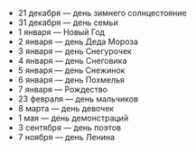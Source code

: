 * 21 декабря — день зимнего солнцестояние
* 31 декабря — день семьи
* 1 января — Новый Год
* 2 января — день Деда Мороза
* 3 января — день Снегурочек
* 4 января — день Снеговика
* 5 января — день Снежинок
* 6 января — день Похмелья
* 7 января — Рождество 
* 23 февраля — день мальчиков
* 8 марта — день девочек
* 1 мая — день демонстраций
* 3 сентября — день поэтов
* 7 ноября — день Ленина 
